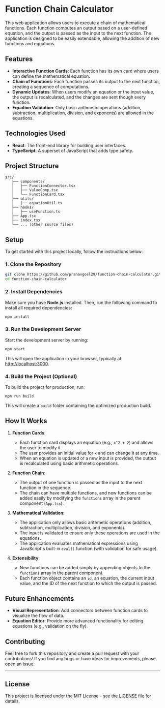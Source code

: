 # Function Chain Calculator

This web application allows users to execute a chain of mathematical functions. Each function computes an output based on a user-defined equation, and the output is passed as the input to the next function. The application is designed to be easily extendable, allowing the addition of new functions and equations.

## Features

- **Interactive Function Cards**: Each function has its own card where users can define the mathematical equation.
- **Chain of Functions**: Each function passes its output to the next function, creating a sequence of computations.
- **Dynamic Updates**: When users modify an equation or the input value, the output is recalculated, and the changes are sent though every function.
- **Equation Validation**: Only basic arithmetic operations (addition, subtraction, multiplication, division, and exponents) are allowed in the equations.

## Technologies Used

- **React**: The front-end library for building user interfaces.
- **TypeScript**: A superset of JavaScript that adds type safety.

## Project Structure

```
src/
   ├── components/
   │   ├── FunctionConnector.tsx
   │   ├── ValueComp.tsx
   │   └── FunctionCard.tsx
   ├── utils/
   │   ├── equationUtil.ts
   ├── hooks/
   │   ├── useFunction.ts
   ├── App.tsx
   ├── index.tsx
   └── ... (other source files)
```

## Setup

To get started with this project locally, follow the instructions below:

### 1. Clone the Repository

```bash
git clone https://github.com/pranavgoel29/function-chain-calculator.git
cd function-chain-calculator
```

### 2. Install Dependencies

Make sure you have **Node.js** installed. Then, run the following command to install all required dependencies:

```bash
npm install
```

### 3. Run the Development Server

Start the development server by running:

```bash
npm start
```

This will open the application in your browser, typically at [http://localhost:3000](http://localhost:3000).

### 4. Build the Project (Optional)

To build the project for production, run:

```bash
npm run build
```

This will create a `build` folder containing the optimized production build.

## How It Works

1. **Function Cards**:

   - Each function card displays an equation (e.g., `x^2 + 2`) and allows the user to modify it.
   - The user provides an initial value for `x` and can change it at any time.
   - When an equation is updated or a new input is provided, the output is recalculated using basic arithmetic operations.

2. **Function Chain**:

   - The output of one function is passed as the input to the next function in the sequence.
   - The chain can have multiple functions, and new functions can be added easily by modifying the `functions` array in the parent component (`App.tsx`).

3. **Mathematical Validation**:

   - The application only allows basic arithmetic operations (addition, subtraction, multiplication, division, and exponents).
   - The input is validated to ensure only these operations are used in the equations.
   - The application evaluates mathematical expressions using JavaScript's built-in `eval()` function (with validation for safe usage).

4. **Extensibility**:
   - New functions can be added simply by appending objects to the `functions` array in the parent component.
   - Each function object contains an `id`, an equation, the current input value, and the ID of the next function to which the output is passed.

## Future Enhancements

- **Visual Representation**: Add connectors between function cards to visualize the flow of data.
- **Equation Editor**: Provide more advanced functionality for editing equations (e.g., validation on the fly).

## Contributing

Feel free to fork this repository and create a pull request with your contributions! If you find any bugs or have ideas for improvements, please open an issue.

---

## License

This project is licensed under the MIT License - see the [LICENSE](LICENSE) file for details.
